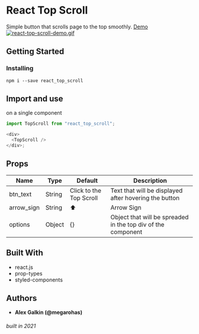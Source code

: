# React Top Scroll

Simple button that scrolls page to the top smoothly. [Demo](https://megarohas-demos.herokuapp.com/react_top_scroll_demo)
[![react-top-scroll-demo.gif](https://i.postimg.cc/W3CJkkbS/react-top-scroll-demo.gif)](https://postimg.cc/Vr96y5tb)

## Getting Started

### Installing

```
npm i --save react_top_scroll
```

## Import and use

on a single component

```javascript
import TopScroll from "react_top_scroll";

<div>
  <TopScroll />
</div>;
```

## Props

| Name       | Type   | Default                 | Description                                                  |
| ---------- | ------ | ----------------------- | ------------------------------------------------------------ |
| btn_text   | String | Click to the Top Scroll | Text that will be displayed after hovering the button        |
| arrow_sign | String | ⬆️                      | Arrow Sign                                                   |
| options    | Object | {}                      | Object that will be spreaded in the top div of the component |

## Built With

- react.js
- prop-types
- styled-components

## Authors

- **Alex Galkin (@megarohas)**

###### built in 2021
